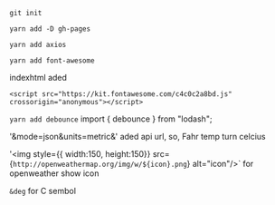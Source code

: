 `git init`

`yarn add -D gh-pages`

`yarn add axios`


`yarn add font-awesome`
<!--fontawesom--> indexhtml aded
    <script src="https://kit.fontawesome.com/c4c0c2a8bd.js" crossorigin="anonymous"></script>

 

 `yarn add debounce` 
 import { debounce } from "lodash";



'&mode=json&units=metric&' aded api url, so, Fahr temp turn celcius

 '<img  style={{ width:150, height:150}} src={`http://openweathermap.org/img/w/${icon}.png`} alt="icon"/>`  for openweather show icon

`&deg` for C sembol






